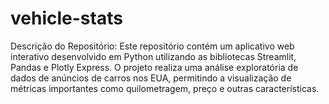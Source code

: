 # vehicle-stats
Descrição do Repositório: Este repositório contém um aplicativo web interativo desenvolvido em Python utilizando as bibliotecas Streamlit, Pandas e Plotly Express. O projeto realiza uma análise exploratória de dados de anúncios de carros nos EUA, permitindo a visualização de métricas importantes como quilometragem, preço e outras características.
